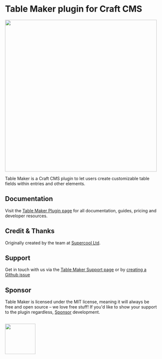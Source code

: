 # Table Maker plugin for Craft CMS
<img width="500" src="https://verbb.imgix.net/plugins/table-maker/table-maker-social-card.png?v=1">

Table Maker is a Craft CMS plugin to let users create customizable table fields within entries and other elements.

## Documentation
Visit the [Table Maker Plugin page](https://verbb.io/craft-plugins/table-maker) for all documentation, guides, pricing and developer resources.

## Credit & Thanks
Originally created by the team at [Supercool Ltd](http://www.supercooldesign.co.uk/).

## Support
Get in touch with us via the [Table Maker Support page](https://verbb.io/craft-plugins/table-maker/support) or by [creating a Github issue](https://github.com/verbb/table-maker/issues)

## Sponsor
Table Maker is licensed under the MIT license, meaning it will always be free and open source – we love free stuff! If you'd like to show your support to the plugin regardless, [Sponsor](https://github.com/sponsors/verbb) development.

<h2></h2>

<a href="https://verbb.io" target="_blank">
    <img width="100" src="https://verbb.io/assets/img/verbb-pill.svg">
</a>
